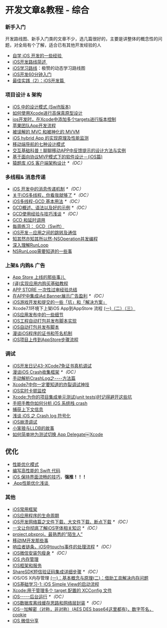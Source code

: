# 开发文章&教程 - 综合
### 新手入门
开发路线图、新手入门类的文章不少，选几篇很好的，主要是讲整体的概念性的问题，对全局有个了解，适合已有其他开发经验的人
- [自学 iOS 开发的一些经验 ][1]
- [iOS开发路线简述 ][2]
- [iOS学习路线][3]：极赞的动态学习路线图
- [iOS开发60分钟入门][4]
- [最佳实践（2）：iOS开发篇 ][5]

### 项目设计 & 架构
- [iOS 中的设计模式 (Swift版本)][6]
- [如何使用Xcode进行高保真原型设计][7]
- [ios开发时，在Xcode中添加多个targets进行版本控制][8]
- [苹果团队App开发流程][9]
- [被误解的 MVC 和被神化的 MVVM][10]
- [iOS hybrid App 的实现原理及性能监测][11]
- [移动端导航的七种设计模式][12]
- [交互基础科普！聊聊移动APP中反馈提示的设计方法与实例][13]
- [基于面向协议MVP模式下的软件设计－(iOS篇)][14]
- [猿题库 iOS 客户端架构设计][15] _\*（OC）_

### 多线程& 消息传递
- [iOS 开发中的消息传递机制][16] _\*（OC）_
- [关于iOS多线程，你看我就够了][17] _\*（OC）_
- [iOS多线程-GCD 基本用法][18] _\*（OC）_
- [GCD概述、语法以及好的示例][19] _\*（OC）_
- [GCD使用经验与技巧浅谈][20] _\*（OC）_
- [GCD 和延时调用][21]
- [每周练习： GCD（Swift）][22]
- [iOS开发－应用之间的跳转及通信][23]
- [知其然亦知其所以然-NSOperation并发编程][24]
- [深入理解RunLoop][25]
- [NSRunLoop需要知道的一些事][26]

### 上架& 内购& 广告
- [App Store 上线的那些事儿 ][27]
- [(译)实现应用内购买基础教程][28]
- [APP STORE 一次性过审经验总结][29]
- [在APP中集成iAd Banner展示广告盈利][30] _\*（OC）_
- [iOS游戏开发和提交的一些「坑」和「解决方案」][31]
- Xcode7.1环境下上架iOS App到AppStore 流程 [(一)][32][（二）][33][（三）][34]
- [iOS应用发布中的一些细节][35]
- [IOS工程自动打包并发布脚本实现][36]
- [iOS自动打包并发布脚本][37]
- [漫谈iOS程序的证书和签名机制][38]
- [iOS项目上传到AppStore步骤流程][39]

### 调试
- [iOS开发日记43-XCode7免证书真机调试][40]
- [漫谈iOS Crash收集框架][41] _\*（OC）_
- [手动解析CrashLog之----方法篇][42]
- [Xcode7中你一定要知道的炸裂调试神技][43]
- [iOS实时卡顿监控][44]
- [Xcode:为你的项目集成单元测试(unit tests)时记得避开这些坑][45]
- [手把手教你如何分析 iOS 系统栈 crash][46]
- [捕获上下文信息][47]
- [浅谈 iOS 之 Crash log 符号化][48]
- [iOS崩溃调试][49]
- [小笨狼与LLDB的故事][50]
- [如何简单地为测试切换 App Delegate￼Xcode][51] 

## 优化
- [性能优化模式][52]
- [编写高性能的 Swift 代码][53]
- [iOS 保持界面流畅的技巧][54]，**强推！！！**
- [ App性能优化浅谈 ][55]

### 其他
- [iOS常用框架][56]
- [iOS应用程序的生命周期][57]
- [iOS开发网络篇之文件下载、大文件下载、断点下载][58] _\*（OC）_
- [一文让你彻底了解iOS字体相关知识][59] _\*（OC）_
- [project.pbxproj，最熟悉的”陌生人”][60]
- [移动IM开发那些事][61]
- [响应者链条，iOS中touchs事件的处理流程][62] _\*（OC）_
- [iOS微信安装包瘦身][63] _\*（OC）_
- [iOS 内存管理][64]
- [IOS框架和服务][65]
- [ShareSDK短信验证码集成详细步骤][66] _\*（OC）_
- iOS/OS X内存管理 [(一)：基本概念与原理][67][(二)：借助工具解决内存问题][68]
- [IOS基础学习-1: iOS Simple View的启动流程][69]
- [Xcode:用于管理多个 target 配置的 XCConfig 文件][70]
- [iOS-----后台运行][71] _\*（OC）_
- [iOS数据库离线缓存思路和网络层封装][72] _\*（OC）_
- [iOS--加解密（对称，非对称）(AES DES base64这里都有)，数字签名，cookie][73]
- [iOS 微信分享][74]

[1]:	http://limboy.me/ios/2014/12/31/learning-ios.html
[2]:	http://www.coderyi.com/archives/397
[3]:	http://ios.skyfox.org/route.html
[4]:	http://blog.csdn.net/a451493485/article/details/9364867
[5]:	http://ios.jobbole.com/81830/
[6]:	http://wiki.jikexueyuan.com/project/ios-design-patterns-in-swift/
[7]:	http://isux.tencent.com/xcode-storyboard.html
[8]:	http://blog.csdn.net/ysysbaobei/article/details/10951991
[9]:	http://atleeon.com/write/2015/08/30/fake-it-till-you-make-it/
[10]:	http://blog.devtang.com/blog/2015/11/02/mvc-and-mvvm/ "被误解的 MVC 和被神化的 MVVM"
[11]:	http://www.cocoachina.com/ios/20151118/14270.html
[12]:	http://www.ui.cn/detail/73429.html
[13]:	http://www.uisdc.com/app-feedback-method-use-case "交互基础科普！聊聊移动APP中反馈提示的设计方法与实例"
[14]:	http://www.jianshu.com/p/f7ff18ac1c31 "基于面向协议MVP模式下的软件设计－(iOS篇)"
[15]:	http://mp.weixin.qq.com/s?__biz=MjM5NTIyNTUyMQ==&mid=444322139&idx=1&sn=c7bef4d439f46ee539aa76d612023d43&scene=23&srcid=1230RYRzNotU9iTZKvt7ksFW#rd&ADUIN=502332019&ADSESSION=1451480917&ADTAG=CLIENT.QQ.5425_.0&ADPUBNO=26509
[16]:	http://objccn.io/issue-7-4/
[17]:	http://www.jianshu.com/p/0b0d9b1f1f19
[18]:	http://www.jianshu.com/p/e0928a243373
[19]:	https://github.com/bboyfeiyu/iOS-tech-frontier/blob/master/issue-2/GCD%E6%A6%82%E8%BF%B0%E3%80%81%E8%AF%AD%E6%B3%95%E4%BB%A5%E5%8F%8A%E5%A5%BD%E7%9A%84%E7%A4%BA%E4%BE%8B.md
[20]:	http://tutuge.me/2015/04/03/something-about-gcd/
[21]:	http://swifter.tips/gcd-delay-call/
[22]:	https://github.com/icepy/_posts/issues/14?hmsr=toutiao.io&utm_medium=toutiao.io&utm_source=toutiao.io
[23]:	http://www.cnblogs.com/GarveyCalvin/p/4877115.html "iOS开发－应用之间的跳转及通信"
[24]:	http://www.jianshu.com/p/ebb3e42049fd "知其然亦知其所以然-NSOperation并发编程"
[25]:	http://blog.ibireme.com/2015/05/18/runloop/ "深入理解RunLoop"
[26]:	https://mp.weixin.qq.com/s?__biz=MzAwMjYwMTAwNw==&mid=403269344&idx=1&sn=6363492cf8ed066cd4581d9840ff089f
[27]:	http://wiki.jikexueyuan.com/project/app-store-refused/
[28]:	http://www.jianshu.com/p/741b2a044e78
[29]:	http://pmjane.com/post/app-store-ci-xing-guo-shen-jing-yan-zong-jie
[30]:	http://www.cocoachina.com/ios/20140928/9780.html
[31]:	http://wuzhiwei.net/ios_dev_trap_and_solution/ "iOS游戏开发和提交的一些「坑」和「解决方案」"
[32]:	http://www.cnblogs.com/ChinaKingKong/p/4957682.html "Xcode7.1环境下上架iOS App到AppStore 流程 (Part 一)"
[33]:	http://www.cnblogs.com/ChinaKingKong/p/4964549.html
[34]:	http://www.cnblogs.com/ChinaKingKong/p/4964745.html
[35]:	http://www.cnblogs.com/daiweilai/p/4974394.html "iOS应用发布中的一些细节"
[36]:	http://blog.nswebfrog.com/2013/02/18/ios-automation/ "IOS工程自动打包并发布脚本实现"
[37]:	http://liumh.com/2015/11/25/ios-auto-archive-ipa/ "iOS自动打包并发布脚本"
[38]:	http://www.pchou.info/ios/2015/12/14/ios-certification-and-code-sign.html "漫谈iOS程序的证书和签名机制"
[39]:	http://www.cnblogs.com/jgCho/p/5089481.html "iOS项目上传到AppStore步骤流程"
[40]:	http://www.cnblogs.com/Twisted-Fate/p/4935487.html "iOS开发日记43-XCode7免证书真机调试"
[41]:	http://nianxi.net/ios/ios-crash-reporter/
[42]:	http://foggry.com/blog/2015/07/27/ru-he-shou-dong-jie-xi-crashlog/
[43]:	http://www.jianshu.com/p/70ed36cf8a98
[44]:	http://www.tanhao.me/code/151113.html/ "iOS实时卡顿监控"
[45]:	http://www.jianshu.com/p/d15a7dea0c5a "Xcode:为你的项目集成单元测试(unit tests)时记得避开这些坑"
[46]:	http://bugly.qq.com/bbs/forum.php?mod=viewthread&tid=194
[47]:	http://swift.gg/2015/11/16/capturing-context-swiftlang/ "捕获上下文信息"
[48]:	http://news.oneapm.com/crash-log-ios/ "浅谈 iOS 之 Crash log 符号化"
[49]:	http://www.jianshu.com/p/77660e626874 "iOS崩溃调试"
[50]:	http://www.jianshu.com/p/e89af3e9a8d7 "小笨狼与LLDB的故事"
[51]:	http://www.cocoachina.com/ios/20151222/14766.html
[52]:	http://tech.meituan.com/performance_tuning_pattern.html "性能优化模式"
[53]:	http://www.oschina.net/translate/swift-optimizationtips
[54]:	http://blog.ibireme.com/2015/11/12/smooth_user_interfaces_for_ios/
[55]:	http://blog.csdn.net/wwj_748/article/details/50322581 "App性能优化浅谈"
[56]:	http://www.jianshu.com/p/e7fc525f342d
[57]:	http://www.jianshu.com/p/aa50e5350852?utm_campaign=maleskine&utm_content=note&utm_medium=writer_share&utm_source=weibo
[58]:	http://www.jianshu.com/p/f65e32012f07
[59]:	http://www.cnblogs.com/dsxniubility/p/4699352.html
[60]:	http://www.olinone.com/?p=215
[61]:	http://xiangwangfeng.com/2015/05/20/%E7%A7%BB%E5%8A%A8IM%E5%BC%80%E5%8F%91%E9%82%A3%E4%BA%9B%E4%BA%8B/
[62]:	http://www.cnblogs.com/suqiankun/p/4944042.html "响应者链条，iOS中touchs事件的处理流程。"
[63]:	https://mp.weixin.qq.com/s?__biz=MzAwNDY1ODY2OQ==&mid=207986417&idx=1&sn=77ea7d8e4f8ab7b59111e78c86ccfe66&scene=1&srcid=1024pgRuhHtElUqPlXjsizht&key=b410d3164f5f798e9752971b4cb76dd5efae6b5c2f1f10cbafd3573c6186c16ee60ce346711f7433ff6ab0d6aa974e3e&ascene=0&uin=MTQxOTU1ODg4MQ%3D%3D&devicetype=iMac+MacBookPro11%2C5+OSX+OSX+10.11+build(15A284)&version=11020201&pass_ticket=h1CfhovWAS61j24tFYTljyTFl4r9BUlFON7H%2BNl6hMV1ZpVN2kG4%2FLL6yxnDUjd9
[64]:	http://www.cnblogs.com/huangjianwu/p/4962772.html "iOS 内存管理"
[65]:	http://www.cnblogs.com/jgCho/p/4960048.html "IOS框架和服务"
[66]:	http://www.cnblogs.com/ithongjie/p/4974608.html "ShareSDK短信验证码集成详细步骤"
[67]:	http://www.jianshu.com/p/1928b54e1253 "iOS/OS X内存管理(一)：基本概念与原理"
[68]:	http://www.jianshu.com/p/09c5141d4531 "iOS/OS X内存管理(二)：借助工具解决内存问题"
[69]:	http://www.cnblogs.com/eachcto/p/5010304.html "IOS基础学习-1: iOS Simple View的启动流程"
[70]:	http://swift.gg/2015/12/01/xcode-xcconfig-files-for-managing-targets-configurations/ "Xcode:用于管理多个 target 配置的 XCConfig 文件"
[71]:	http://www.cnblogs.com/congli0220/p/5019945.html "iOS-----后台运行"
[72]:	http://www.jianshu.com/p/f2e59e98ab86 "iOS数据库离线缓存思路和网络层封装"
[73]:	http://www.jianshu.com/p/ac841b772c7a "iOS--加解密（对称，非对称）(AES DES base64这里都有)，数字签名，cookie"
[74]:	http://www.cnblogs.com/czq1989/p/5074977.html "iOS 微信分享"